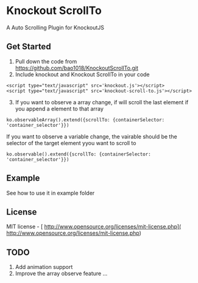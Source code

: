 # Knockout ScrollTo

A Auto Scrolling Plugin for KnockoutJS

##  Get Started
1. Pull down the code from https://github.com/bao1018/KnockoutScrollTo.git
2. Include knockout and Knockout ScrollTo in your code
```mathjax
<script type="text/javascript" src='knockout.js'></script>
<script type="text/javascript" src='knockout-scroll-to.js'></script>
```
3. If you want to observe a array change, if will scroll the last element if you append a element to that array
```mathjax
ko.observableArray().extend({scrollTo: {containerSelector: 'container_selector'}})
```
If you want to observe a variable change, the vairable should be the selector of the target element yyou want to scroll to
```mathjax
ko.observable().extend({scrollTo: {containerSelector: 'container_selector'}})
```
## Example
See how to use it in example folder

## License

MIT license - [ http://www.opensource.org/licenses/mit-license.php]( http://www.opensource.org/licenses/mit-license.php)

## TODO
1. Add animation support
2. Improve the array observe feature
...








